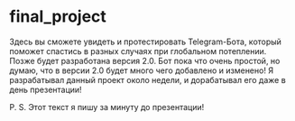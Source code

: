 # final_project
Здесь вы сможете увидеть и протестировать Telegram-Бота, который поможет спастись в разных случаях при глобальном потеплении.
Позже будет разработана версия 2.0.
Бот пока что очень простой, но думаю, что в версии 2.0 будет много чего добавлено и изменено!
Я разрабатывал данный проект около недели, и дорабатывал его даже в день презентации!


P. S. Этот текст я пишу за минуту до презентации!
